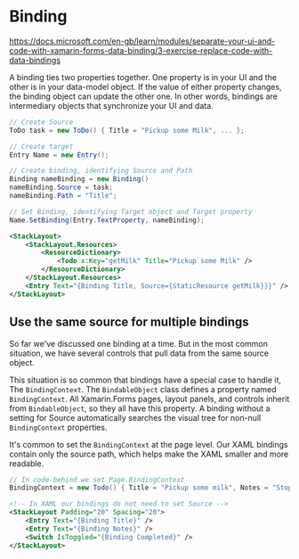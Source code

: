 # Binding

https://docs.microsoft.com/en-gb/learn/modules/separate-your-ui-and-code-with-xamarin-forms-data-binding/3-exercise-replace-code-with-data-bindings

A binding ties two properties together. One property is in your UI and the other is in your data-model object. If the value of either property changes, the binding object can update the other one. In other words, bindings are intermediary objects that synchronize your UI and data.

```cs
// Create Source
ToDo task = new ToDo() { Title = "Pickup some Milk", ... };

// Create target
Entry Name = new Entry();

// Create binding, identifying Source and Path
Binding nameBinding = new Binding()
nameBinding.Source = task;
nameBinding.Path = "Title";

// Set Binding, identifying Target object and Target property
Name.SetBinding(Entry.TextProperty, nameBinding);
```

```xml
<StackLayout>
    <StackLayout.Resources>
        <ResourceDictionary>
            <Todo x:Key="getMilk" Title="Pickup some Milk" />
        </ResourceDictionary>
    </StackLayout.Resources>
    <Entry Text="{Binding Title, Source={StaticResource getMilk}}}" />
</StackLayout>
```

## Use the same source for multiple bindings

So far we've discussed one binding at a time. But in the most common situation, we have several controls that pull data from the same source object.

This situation is so common that bindings have a special case to handle it, The `BindingContext`. The `BindableObject` class defines a property named `BindingContext`. All Xamarin.Forms pages, layout panels, and controls inherit from `BindableObject`, so they all have this property. A binding without a setting for Source automatically searches the visual tree for non-null `BindingContext` properties.

It's common to set the `BindingContext` at the page level. Our XAML bindings contain only the source path, which helps make the XAML smaller and more readable.

```cs
// In code-behind we set Page.BindingContext
BindingContext = new Todo() { Title = "Pickup some milk", Notes = "Stop at the Grocery Store!", Completed = true }
```

```xml
<!-- In XAML our bindings do not need to set Source -->
<StackLayout Padding="20" Spacing="20">
    <Entry Text="{Binding Title}" />
    <Entry Text="{Binding Notes}" />
    <Switch IsToggled="{Binding Completed}" />
</StackLayout>
```